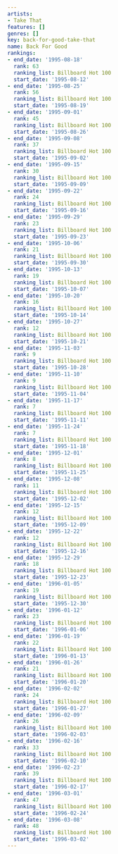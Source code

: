 ```yaml
---
artists:
- Take That
features: []
genres: []
key: back-for-good-take-that
name: Back For Good
rankings:
- end_date: '1995-08-18'
  rank: 63
  ranking_list: Billboard Hot 100
  start_date: '1995-08-12'
- end_date: '1995-08-25'
  rank: 56
  ranking_list: Billboard Hot 100
  start_date: '1995-08-19'
- end_date: '1995-09-01'
  rank: 45
  ranking_list: Billboard Hot 100
  start_date: '1995-08-26'
- end_date: '1995-09-08'
  rank: 37
  ranking_list: Billboard Hot 100
  start_date: '1995-09-02'
- end_date: '1995-09-15'
  rank: 30
  ranking_list: Billboard Hot 100
  start_date: '1995-09-09'
- end_date: '1995-09-22'
  rank: 24
  ranking_list: Billboard Hot 100
  start_date: '1995-09-16'
- end_date: '1995-09-29'
  rank: 23
  ranking_list: Billboard Hot 100
  start_date: '1995-09-23'
- end_date: '1995-10-06'
  rank: 21
  ranking_list: Billboard Hot 100
  start_date: '1995-09-30'
- end_date: '1995-10-13'
  rank: 19
  ranking_list: Billboard Hot 100
  start_date: '1995-10-07'
- end_date: '1995-10-20'
  rank: 16
  ranking_list: Billboard Hot 100
  start_date: '1995-10-14'
- end_date: '1995-10-27'
  rank: 12
  ranking_list: Billboard Hot 100
  start_date: '1995-10-21'
- end_date: '1995-11-03'
  rank: 9
  ranking_list: Billboard Hot 100
  start_date: '1995-10-28'
- end_date: '1995-11-10'
  rank: 9
  ranking_list: Billboard Hot 100
  start_date: '1995-11-04'
- end_date: '1995-11-17'
  rank: 7
  ranking_list: Billboard Hot 100
  start_date: '1995-11-11'
- end_date: '1995-11-24'
  rank: 7
  ranking_list: Billboard Hot 100
  start_date: '1995-11-18'
- end_date: '1995-12-01'
  rank: 8
  ranking_list: Billboard Hot 100
  start_date: '1995-11-25'
- end_date: '1995-12-08'
  rank: 11
  ranking_list: Billboard Hot 100
  start_date: '1995-12-02'
- end_date: '1995-12-15'
  rank: 12
  ranking_list: Billboard Hot 100
  start_date: '1995-12-09'
- end_date: '1995-12-22'
  rank: 12
  ranking_list: Billboard Hot 100
  start_date: '1995-12-16'
- end_date: '1995-12-29'
  rank: 18
  ranking_list: Billboard Hot 100
  start_date: '1995-12-23'
- end_date: '1996-01-05'
  rank: 19
  ranking_list: Billboard Hot 100
  start_date: '1995-12-30'
- end_date: '1996-01-12'
  rank: 23
  ranking_list: Billboard Hot 100
  start_date: '1996-01-06'
- end_date: '1996-01-19'
  rank: 22
  ranking_list: Billboard Hot 100
  start_date: '1996-01-13'
- end_date: '1996-01-26'
  rank: 21
  ranking_list: Billboard Hot 100
  start_date: '1996-01-20'
- end_date: '1996-02-02'
  rank: 24
  ranking_list: Billboard Hot 100
  start_date: '1996-01-27'
- end_date: '1996-02-09'
  rank: 26
  ranking_list: Billboard Hot 100
  start_date: '1996-02-03'
- end_date: '1996-02-16'
  rank: 33
  ranking_list: Billboard Hot 100
  start_date: '1996-02-10'
- end_date: '1996-02-23'
  rank: 39
  ranking_list: Billboard Hot 100
  start_date: '1996-02-17'
- end_date: '1996-03-01'
  rank: 47
  ranking_list: Billboard Hot 100
  start_date: '1996-02-24'
- end_date: '1996-03-08'
  rank: 48
  ranking_list: Billboard Hot 100
  start_date: '1996-03-02'
---
```


